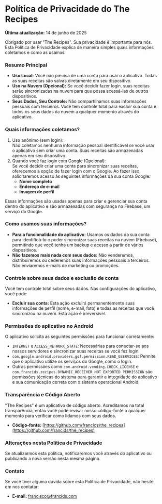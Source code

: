 # **Política de Privacidade do The Recipes**

**Última atualização:** 14 de junho de 2025

Obrigado por usar "The Recipes". Sua privacidade é importante para nós. Esta Política de Privacidade explica de maneira simples quais informações coletamos e como as usamos.

### **Resumo Principal**

- **Uso Local:** Você não precisa de uma conta para usar o aplicativo. Todas as suas receitas são salvas diretamente em seu dispositivo.
- **Uso na Nuvem (Opcional):** Se você decidir fazer login, suas receitas serão sincronizadas na nuvem para que possa acessá-las de outros dispositivos.
- **Seus Dados, Seu Controle:** Não compartilhamos suas informações pessoais com terceiros. Você tem controle total para excluir sua conta e todos os seus dados da nuvem a qualquer momento através do aplicativo.

### **Quais informações coletamos?**

1. Uso anônimo (sem login):  
   Não coletamos nenhuma informação pessoal identificável se você usar o aplicativo sem criar uma conta. Suas receitas são armazenadas apenas em seu dispositivo.
2. Quando você faz login com Google (Opcional):  
   Se você decidir criar uma conta para sincronizar suas receitas, oferecemos a opção de fazer login com o Google. Ao fazer isso, solicitaremos acesso às seguintes informações da sua conta Google:
   - **Nome completo**
   - **Endereço de e-mail**
   - **Imagem de perfil**

Essas informações são usadas apenas para criar e gerenciar sua conta dentro do aplicativo e são armazenadas com segurança no Firebase, um serviço do Google.

### **Como usamos suas informações?**

- **Para a funcionalidade do aplicativo:** Usamos os dados da sua conta para identificá-lo e poder sincronizar suas receitas na nuvem (Firebase), permitindo que você tenha um backup e acesso a partir de vários dispositivos.
- **Não fazemos mais nada com seus dados:** Não venderemos, distribuiremos ou cederemos suas informações pessoais a terceiros. Não enviaremos e-mails de marketing ou promoções.

### **Controle sobre seus dados e exclusão de conta**

Você tem controle total sobre seus dados. Nas configurações do aplicativo, você pode:

- **Excluir sua conta:** Esta ação excluirá permanentemente suas informações de perfil (nome, e-mail, foto) e todas as receitas que você sincronizou na nuvem. Esta ação é irreversível.

### **Permissões do aplicativo no Android**

O aplicativo solicita as seguintes permissões para funcionar corretamente:

- `INTERNET` e `ACCESS_NETWORK_STATE`: Necessárias para conectar-se aos nossos servidores e sincronizar suas receitas se você fez login.
- `com.google.android.providers.gsf.permission.READ_GSERVICES`: Permite que o aplicativo utilize os serviços do Google, como o login.
- Outras permissões como `com.android.vending.CHECK_LICENSE` e `com.francids.recipes.DYNAMIC_RECEIVER_NOT_EXPORTED_PERMISSION` são permissões técnicas do sistema para garantir a integridade do aplicativo e sua comunicação correta com o sistema operacional Android.

### **Transparência e Código Aberto**

"The Recipes" é um aplicativo de código aberto. Acreditamos na total transparência, então você pode revisar nosso código-fonte a qualquer momento para verificar como lidamos com seus dados.

- **Código-fonte:** [https://github.com/francids/the_recipes](https://github.com/francids/the_recipes)

### **Alterações nesta Política de Privacidade**

Se atualizarmos esta política, notificaremos você através do aplicativo ou publicando a nova versão nesta mesma página.

### **Contato**

Se você tiver alguma dúvida sobre esta Política de Privacidade, não hesite em nos contatar:

- **E-mail:** francisco@francids.com
